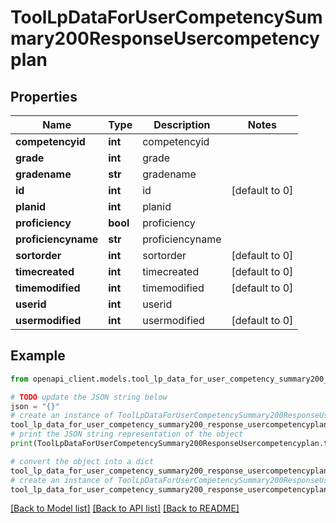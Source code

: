 # ToolLpDataForUserCompetencySummary200ResponseUsercompetencyplan


## Properties

Name | Type | Description | Notes
------------ | ------------- | ------------- | -------------
**competencyid** | **int** | competencyid | 
**grade** | **int** | grade | 
**gradename** | **str** | gradename | 
**id** | **int** | id | [default to 0]
**planid** | **int** | planid | 
**proficiency** | **bool** | proficiency | 
**proficiencyname** | **str** | proficiencyname | 
**sortorder** | **int** | sortorder | [default to 0]
**timecreated** | **int** | timecreated | [default to 0]
**timemodified** | **int** | timemodified | [default to 0]
**userid** | **int** | userid | 
**usermodified** | **int** | usermodified | [default to 0]

## Example

```python
from openapi_client.models.tool_lp_data_for_user_competency_summary200_response_usercompetencyplan import ToolLpDataForUserCompetencySummary200ResponseUsercompetencyplan

# TODO update the JSON string below
json = "{}"
# create an instance of ToolLpDataForUserCompetencySummary200ResponseUsercompetencyplan from a JSON string
tool_lp_data_for_user_competency_summary200_response_usercompetencyplan_instance = ToolLpDataForUserCompetencySummary200ResponseUsercompetencyplan.from_json(json)
# print the JSON string representation of the object
print(ToolLpDataForUserCompetencySummary200ResponseUsercompetencyplan.to_json())

# convert the object into a dict
tool_lp_data_for_user_competency_summary200_response_usercompetencyplan_dict = tool_lp_data_for_user_competency_summary200_response_usercompetencyplan_instance.to_dict()
# create an instance of ToolLpDataForUserCompetencySummary200ResponseUsercompetencyplan from a dict
tool_lp_data_for_user_competency_summary200_response_usercompetencyplan_from_dict = ToolLpDataForUserCompetencySummary200ResponseUsercompetencyplan.from_dict(tool_lp_data_for_user_competency_summary200_response_usercompetencyplan_dict)
```
[[Back to Model list]](../README.md#documentation-for-models) [[Back to API list]](../README.md#documentation-for-api-endpoints) [[Back to README]](../README.md)


